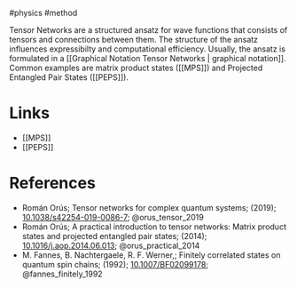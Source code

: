 #physics #method

Tensor Networks are a structured ansatz for wave functions that consists of tensors and connections between them. The structure of the ansatz influences expressibilty and computational efficiency.
Usually, the ansatz is formulated in a [[Graphical Notation Tensor Networks | graphical notation]].
Common examples are matrix product states ([[MPS]]) and Projected Entangled Pair States ([[PEPS]]). 
# Links
- [[MPS]]
- [[PEPS]]

# References
-  Román Orús; Tensor networks for complex quantum systems; (2019); [10.1038/s42254-019-0086-7](https://www.doi.org/10.1038/s42254-019-0086-7);  @orus_tensor_2019 
-  Román Orús; A practical introduction to tensor networks: Matrix product states and projected entangled pair states; (2014); [10.1016/j.aop.2014.06.013](https://www.doi.org/10.1016/j.aop.2014.06.013);  @orus_practical_2014 
-  M. Fannes, B. Nachtergaele, R. F. Werner,; Finitely correlated states on quantum spin chains; (1992); [10.1007/BF02099178](https://www.doi.org/10.1007/BF02099178);  @fannes_finitely_1992 

	